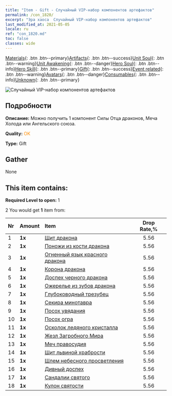 ```yaml
---
title: "Item - Gift - Случайный VIP-набор компонентов артефактов"
permalink: /con_1820/
excerpt: "Эра хаоса  Случайный VIP-набор компонентов артефактов"
last_modified_at: 2021-05-05
locale: ru
ref: "con_1820.md"
toc: false
classes: wide
---
```

 [Materials](/ItemsRU/){: .btn .btn--primary}[Artifacts](/ItemsRU/Artifacts/){: .btn .btn--success}[Unit Soul](/ItemsRU/UnitSoul/){: .btn .btn--warning}[Unit Awakening](/ItemsRU/UnitAwakening/){: .btn .btn--danger}[Hero Soul](/ItemsRU/HeroSoul/){: .btn .btn--info}[Hero Skill](/ItemsRU/HeroSkill/){: .btn .btn--primary}[Gift](/ItemsRU/Gift/){: .btn .btn--success}[Event related](/ItemsRU/Events/){: .btn .btn--warning}[Avatars](/ItemsRU/Avatars/){: .btn .btn--danger}[Consumables](/ItemsRU/Consumables/){: .btn .btn--info}[Unknown](/ItemsRU/Unknown/){: .btn .btn--primary}

 ![Случайный VIP-набор компонентов артефактов](/images/t/i_907046.png)

## Подробности
 **Описание:** Можно получить 1 компонент Силы Отца драконов, Меча Холода или Ангельского союза.

 **Quality:** <span style="color: #FF8C00">OK</span>

 **Type:** Gift

## Gather

  None

## This item contains:

 **Required Level to open:** 1

 2 You would get **1** item  from:

  | Nr | Amount |     Item    | Drop Rate,% |
  |:---|:-------|:------------|:---------:|
  | 1 |  **1x** | [Щит дракона](/ItemsRU/art_144/) | 5.56 | 
  | 2 |  **1x** | [Поножи из кости дракона](/ItemsRU/art_145/) | 5.56 | 
  | 3 |  **1x** | [Огненный язык красного дракона](/ItemsRU/art_146/) | 5.56 | 
  | 4 |  **1x** | [Корона дракона](/ItemsRU/art_147/) | 5.56 | 
  | 5 |  **1x** | [Доспех черного дракона](/ItemsRU/art_148/) | 5.56 | 
  | 6 |  **1x** | [Ожерелье из зубов дракона](/ItemsRU/art_149/) | 5.56 | 
  | 7 |  **1x** | [Глубоководный трезубец](/ItemsRU/art_160/) | 5.56 | 
  | 8 |  **1x** | [Секира минотавра](/ItemsRU/art_161/) | 5.56 | 
  | 9 |  **1x** | [Посох увядания](/ItemsRU/art_162/) | 5.56 | 
  | 10 |  **1x** | [Посох огра](/ItemsRU/art_163/) | 5.56 | 
  | 11 |  **1x** | [Осколок ледяного кристалла](/ItemsRU/art_164/) | 5.56 | 
  | 12 |  **1x** | [Жезл Загробного Мира](/ItemsRU/art_165/) | 5.56 | 
  | 13 |  **1x** | [Меч правосудия](/ItemsRU/art_150/) | 5.56 | 
  | 14 |  **1x** | [Щит львиной храбрости](/ItemsRU/art_151/) | 5.56 | 
  | 15 |  **1x** | [Шлем небесного просветления](/ItemsRU/art_152/) | 5.56 | 
  | 16 |  **1x** | [Дивный доспех](/ItemsRU/art_153/) | 5.56 | 
  | 17 |  **1x** | [Сандалии святого](/ItemsRU/art_154/) | 5.56 | 
  | 18 |  **1x** | [Кулон святости](/ItemsRU/art_155/) | 5.56 | 
